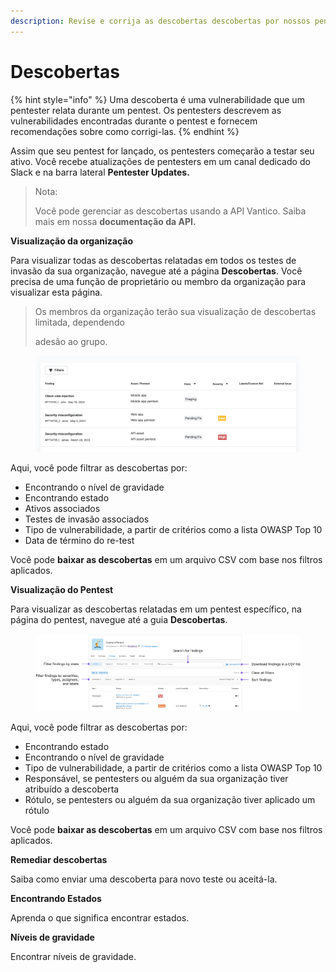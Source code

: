 ```yaml
---
description: Revise e corrija as descobertas descobertas por nossos pentesters.
---
```


# Descobertas

{% hint style="info" %}
Uma descoberta é uma vulnerabilidade que um pentester relata durante um pentest. Os pentesters descrevem as vulnerabilidades encontradas durante o pentest e fornecem recomendações sobre como corrigi-las.
{% endhint %}



Assim que seu pentest for lançado, os pentesters começarão a testar seu ativo. Você recebe atualizações de pentesters em um canal dedicado do Slack e na barra lateral **Pentester Updates.**



> Nota:
>
> Você pode gerenciar as descobertas usando a API Vantico. Saiba mais em nossa **documentação da API.**



**Visualização da organização**

Para visualizar todas as descobertas relatadas em todos os testes de invasão da sua organização, navegue até a página **Descobertas**. Você precisa de uma função de proprietário ou membro da organização para visualizar esta página.



> Os membros da organização terão sua visualização de descobertas limitada, dependendo
>
> adesão ao grupo.



<figure><img src="../../.gitbook/assets/findings-organization-view.png" alt=""><figcaption></figcaption></figure>



Aqui, você pode filtrar as descobertas por:

* Encontrando o nível de gravidade
* Encontrando estado
* Ativos associados
* Testes de invasão associados
* Tipo de vulnerabilidade, a partir de critérios como a lista OWASP Top 10
* Data de término do re-test

Você pode **baixar as descobertas** em um arquivo CSV com base nos filtros aplicados.



**Visualização do Pentest**

Para visualizar as descobertas relatadas em um pentest específico, na página do pentest, navegue até a guia **Descobertas**.



<figure><img src="../../.gitbook/assets/ViewFindingsSummary.png" alt=""><figcaption></figcaption></figure>



Aqui, você pode filtrar as descobertas por:

* Encontrando estado
* Encontrando o nível de gravidade
* Tipo de vulnerabilidade, a partir de critérios como a lista OWASP Top 10
* Responsável, se pentesters ou alguém da sua organização tiver atribuído a descoberta
* Rótulo, se pentesters ou alguém da sua organização tiver aplicado um rótulo

Você pode **baixar as descobertas** em um arquivo CSV com base nos filtros aplicados.



**Remediar descobertas**&#x20;

Saiba como enviar uma descoberta para novo teste ou aceitá-la.



**Encontrando Estados**

Aprenda o que significa encontrar estados.



**Níveis de gravidade**

Encontrar níveis de gravidade.
